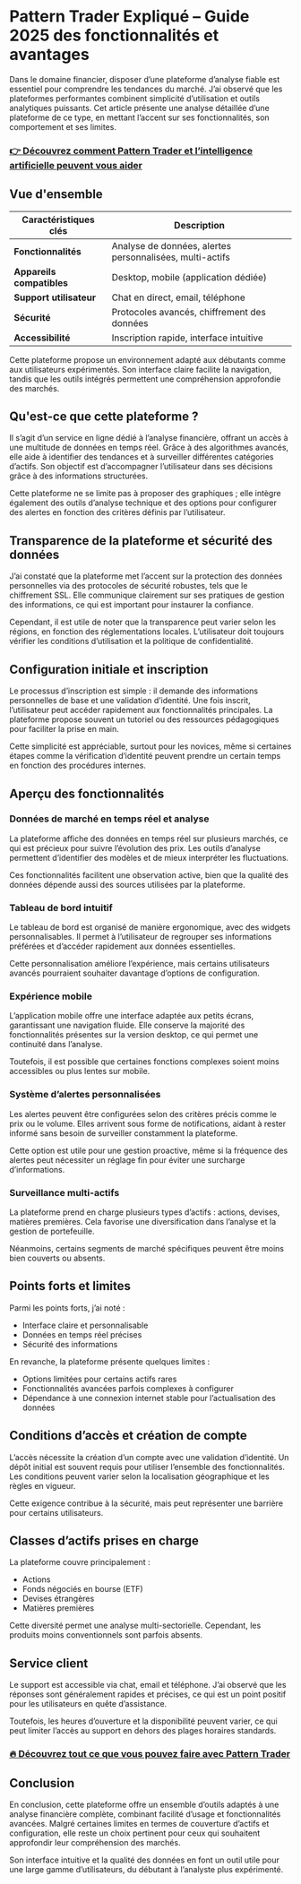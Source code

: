 # Pattern Trader Expliqué – Guide 2025 des fonctionnalités et avantages
   
Dans le domaine financier, disposer d’une plateforme d’analyse fiable est essentiel pour comprendre les tendances du marché. J’ai observé que les plateformes performantes combinent simplicité d’utilisation et outils analytiques puissants. Cet article présente une analyse détaillée d’une plateforme de ce type, en mettant l’accent sur ses fonctionnalités, son comportement et ses limites.

### [👉 Découvrez comment Pattern Trader et l’intelligence artificielle peuvent vous aider](https://tinyurl.com/23m3bxog)
## Vue d'ensemble  
| Caractéristiques clés       | Description                             |
|----------------------------|---------------------------------------|
| **Fonctionnalités**         | Analyse de données, alertes personnalisées, multi-actifs |
| **Appareils compatibles**  | Desktop, mobile (application dédiée)  |
| **Support utilisateur**     | Chat en direct, email, téléphone       |
| **Sécurité**                | Protocoles avancés, chiffrement des données |
| **Accessibilité**           | Inscription rapide, interface intuitive |

Cette plateforme propose un environnement adapté aux débutants comme aux utilisateurs expérimentés. Son interface claire facilite la navigation, tandis que les outils intégrés permettent une compréhension approfondie des marchés.

## Qu'est-ce que cette plateforme ?  
Il s’agit d’un service en ligne dédié à l’analyse financière, offrant un accès à une multitude de données en temps réel. Grâce à des algorithmes avancés, elle aide à identifier des tendances et à surveiller différentes catégories d’actifs. Son objectif est d’accompagner l’utilisateur dans ses décisions grâce à des informations structurées.

Cette plateforme ne se limite pas à proposer des graphiques ; elle intègre également des outils d’analyse technique et des options pour configurer des alertes en fonction des critères définis par l’utilisateur.

## Transparence de la plateforme et sécurité des données  
J’ai constaté que la plateforme met l’accent sur la protection des données personnelles via des protocoles de sécurité robustes, tels que le chiffrement SSL. Elle communique clairement sur ses pratiques de gestion des informations, ce qui est important pour instaurer la confiance.

Cependant, il est utile de noter que la transparence peut varier selon les régions, en fonction des réglementations locales. L’utilisateur doit toujours vérifier les conditions d’utilisation et la politique de confidentialité.

## Configuration initiale et inscription  
Le processus d’inscription est simple : il demande des informations personnelles de base et une validation d’identité. Une fois inscrit, l’utilisateur peut accéder rapidement aux fonctionnalités principales. La plateforme propose souvent un tutoriel ou des ressources pédagogiques pour faciliter la prise en main.

Cette simplicité est appréciable, surtout pour les novices, même si certaines étapes comme la vérification d’identité peuvent prendre un certain temps en fonction des procédures internes.

## Aperçu des fonctionnalités  

### Données de marché en temps réel et analyse  
La plateforme affiche des données en temps réel sur plusieurs marchés, ce qui est précieux pour suivre l’évolution des prix. Les outils d’analyse permettent d’identifier des modèles et de mieux interpréter les fluctuations.

Ces fonctionnalités facilitent une observation active, bien que la qualité des données dépende aussi des sources utilisées par la plateforme.

### Tableau de bord intuitif  
Le tableau de bord est organisé de manière ergonomique, avec des widgets personnalisables. Il permet à l’utilisateur de regrouper ses informations préférées et d’accéder rapidement aux données essentielles.

Cette personnalisation améliore l’expérience, mais certains utilisateurs avancés pourraient souhaiter davantage d’options de configuration.

### Expérience mobile  
L’application mobile offre une interface adaptée aux petits écrans, garantissant une navigation fluide. Elle conserve la majorité des fonctionnalités présentes sur la version desktop, ce qui permet une continuité dans l’analyse.

Toutefois, il est possible que certaines fonctions complexes soient moins accessibles ou plus lentes sur mobile.

### Système d’alertes personnalisées  
Les alertes peuvent être configurées selon des critères précis comme le prix ou le volume. Elles arrivent sous forme de notifications, aidant à rester informé sans besoin de surveiller constamment la plateforme.

Cette option est utile pour une gestion proactive, même si la fréquence des alertes peut nécessiter un réglage fin pour éviter une surcharge d’informations.

### Surveillance multi-actifs  
La plateforme prend en charge plusieurs types d’actifs : actions, devises, matières premières. Cela favorise une diversification dans l’analyse et la gestion de portefeuille.

Néanmoins, certains segments de marché spécifiques peuvent être moins bien couverts ou absents.

## Points forts et limites  
Parmi les points forts, j’ai noté :  
- Interface claire et personnalisable  
- Données en temps réel précises  
- Sécurité des informations  

En revanche, la plateforme présente quelques limites :  
- Options limitées pour certains actifs rares  
- Fonctionnalités avancées parfois complexes à configurer  
- Dépendance à une connexion internet stable pour l’actualisation des données  

## Conditions d’accès et création de compte  
L’accès nécessite la création d’un compte avec une validation d’identité. Un dépôt initial est souvent requis pour utiliser l’ensemble des fonctionnalités. Les conditions peuvent varier selon la localisation géographique et les règles en vigueur.

Cette exigence contribue à la sécurité, mais peut représenter une barrière pour certains utilisateurs.

## Classes d’actifs prises en charge  
La plateforme couvre principalement :  
- Actions  
- Fonds négociés en bourse (ETF)  
- Devises étrangères  
- Matières premières  

Cette diversité permet une analyse multi-sectorielle. Cependant, les produits moins conventionnels sont parfois absents.

## Service client  
Le support est accessible via chat, email et téléphone. J’ai observé que les réponses sont généralement rapides et précises, ce qui est un point positif pour les utilisateurs en quête d’assistance.

Toutefois, les heures d’ouverture et la disponibilité peuvent varier, ce qui peut limiter l’accès au support en dehors des plages horaires standards.

### [🔥 Découvrez tout ce que vous pouvez faire avec Pattern Trader](https://tinyurl.com/23m3bxog)
## Conclusion  
En conclusion, cette plateforme offre un ensemble d’outils adaptés à une analyse financière complète, combinant facilité d’usage et fonctionnalités avancées. Malgré certaines limites en termes de couverture d’actifs et configuration, elle reste un choix pertinent pour ceux qui souhaitent approfondir leur compréhension des marchés.

Son interface intuitive et la qualité des données en font un outil utile pour une large gamme d’utilisateurs, du débutant à l’analyste plus expérimenté.
